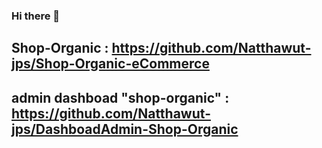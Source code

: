 ### Hi there 👋

## Shop-Organic : https://github.com/Natthawut-jps/Shop-Organic-eCommerce

## admin dashboad "shop-organic" : https://github.com/Natthawut-jps/DashboadAdmin-Shop-Organic
<!--
**Natthawut-jps/Natthawut-jps** is a ✨ _special_ ✨ repository because its `README.md` (this file) appears on your GitHub profile.

Here are some ideas to get you started:

- 🔭 I’m currently working on ...
- 🌱 I’m currently learning ...
- 👯 I’m looking to collaborate on ...
- 🤔 I’m looking for help with ...
- 💬 Ask me about ...
- 📫 How to reach me: ...
- 😄 Pronouns: ...
- ⚡ Fun fact: ...
-->
